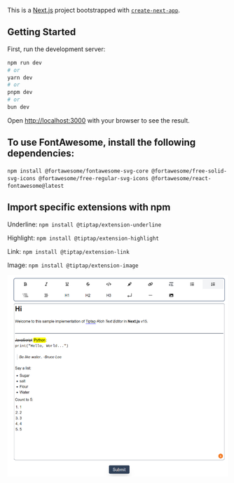This is a [Next.js](https://nextjs.org) project bootstrapped with [`create-next-app`](https://nextjs.org/docs/app/api-reference/cli/create-next-app).

## Getting Started

First, run the development server:

```bash
npm run dev
# or
yarn dev
# or
pnpm dev
# or
bun dev
```

Open [http://localhost:3000](http://localhost:3000) with your browser to see the result.


## To use FontAwesome, install the following dependencies:
`npm install @fortawesome/fontawesome-svg-core @fortawesome/free-solid-svg-icons @fortawesome/free-regular-svg-icons @fortawesome/react-fontawesome@latest`

## Import specific extensions with npm

Underline: `npm install @tiptap/extension-underline`

Highlight: `npm install @tiptap/extension-highlight`

Link: `npm install @tiptap/extension-link`

Image: `npm install @tiptap/extension-image`

![alt text](<Screenshot from 2025-06.png>)